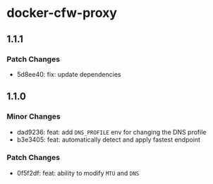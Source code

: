 # docker-cfw-proxy

## 1.1.1

### Patch Changes

- 5d8ee40: fix: update dependencies

## 1.1.0

### Minor Changes

- dad9236: feat: add `DNS_PROFILE` env for changing the DNS profile
- b3e3405: feat: automatically detect and apply fastest endpoint

### Patch Changes

- 0f5f2df: feat: ability to modify `MTU` and `DNS`
